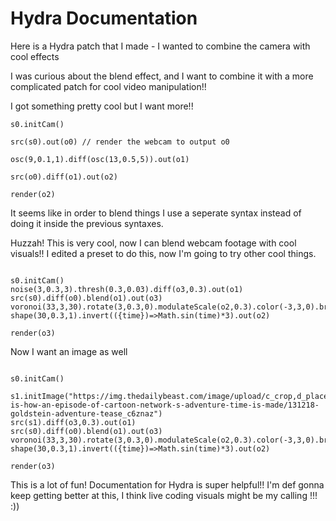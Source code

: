 # Hydra Documentation

Here is a Hydra patch that I made - I wanted to combine the camera with cool effects

I was curious about the blend effect, and I want to combine it with a more complicated patch for cool video manipulation!!

I got something pretty cool but I want more!!

```
s0.initCam()

src(s0).out(o0) // render the webcam to output o0

osc(9,0.1,1).diff(osc(13,0.5,5)).out(o1)

src(o0).diff(o1).out(o2) 

render(o2) 

```
It seems like in order to blend things I use a seperate syntax instead of doing it inside the previous syntaxes.

Huzzah! This is very cool, now I can blend webcam footage with cool visuals!! I edited a preset to do this, now I'm going to try other cool things.

```

s0.initCam()
noise(3,0.3,3).thresh(0.3,0.03).diff(o3,0.3).out(o1)
src(s0).diff(o0).blend(o1).out(o3)
voronoi(33,3,30).rotate(3,0.3,0).modulateScale(o2,0.3).color(-3,3,0).brightness(3).out(o0)
shape(30,0.3,1).invert(({time})=>Math.sin(time)*3).out(o2)

render(o3)

```

Now I want an image as well

```

s0.initCam()

s1.initImage("https://img.thedailybeast.com/image/upload/c_crop,d_placeholder_euli9k,h_1439,w_2560,x_0,y_0/dpr_2.0/c_limit,w_740/fl_lossy,q_auto/v1492203936/articles/2013/12/19/this-is-how-an-episode-of-cartoon-network-s-adventure-time-is-made/131218-goldstein-adventure-tease_c6znaz")
src(s1).diff(o3,0.3).out(o1)
src(s0).diff(o0).blend(o1).out(o3)
voronoi(33,3,30).rotate(3,0.3,0).modulateScale(o2,0.3).color(-3,3,0).brightness(3).out(o0)
shape(30,0.3,1).invert(({time})=>Math.sin(time)*3).out(o2)

render(o3)

```

This is a lot of fun! Documentation for Hydra is super helpful!! I'm def gonna keep getting better at this, I think live coding visuals might be my calling !!! :))